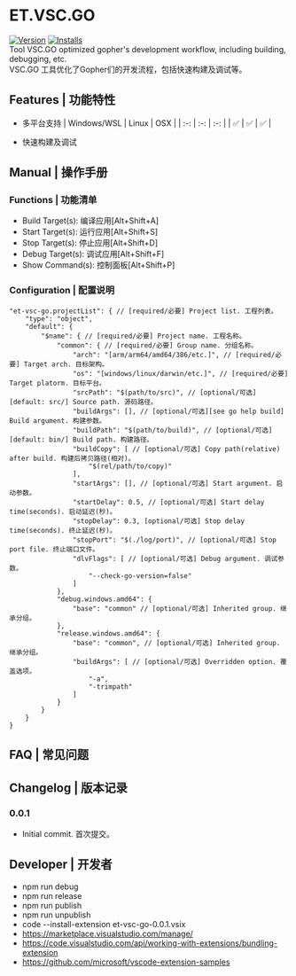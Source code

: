 # ET.VSC.GO
[![Version](https://img.shields.io/visual-studio-marketplace/v/eframework-org.et-vsc-go)](https://marketplace.visualstudio.com/items?itemName=eframework-org.et-vsc-go)
[![Installs](https://img.shields.io/visual-studio-marketplace/i/eframework-org.et-vsc-go)](vscode:extension/eframework-org.et-vsc-go)  
Tool VSC.GO optimized gopher's development workflow, including building, debugging, etc.  
VSC.GO 工具优化了Gopher们的开发流程，包括快速构建及调试等。

## Features | 功能特性
- 多平台支持
  | Windows/WSL | Linux | OSX |
  | :-: | :-: | :-: |
  | ✅ | ✅ | ✅ |

- 快速构建及调试

## Manual | 操作手册
### Functions | 功能清单
- Build Target(s): 编译应用[Alt+Shift+A]
- Start Target(s): 运行应用[Alt+Shift+S]
- Stop Target(s): 停止应用[Alt+Shift+D]
- Debug Target(s): 调试应用[Alt+Shift+F]
- Show Command(s): 控制面板[Alt+Shift+P]

### Configuration | 配置说明
```
"et-vsc-go.projectList": { // [required/必要] Project list. 工程列表。
    "type": "object",
    "default": {
        "$name": { // [required/必要] Project name. 工程名称。
            "common": { // [required/必要] Group name. 分组名称。
                "arch": "[arm/arm64/amd64/386/etc.]", // [required/必要] Target arch. 目标架构。
                "os": "[windows/linux/darwin/etc.]", // [required/必要] Target platorm. 目标平台。
                "srcPath": "$(path/to/src)", // [optional/可选] [default: src/] Source path. 源码路径。
                "buildArgs": [], // [optional/可选][see go help build] Build argument. 构建参数。
                "buildPath": "$(path/to/build)", // [optional/可选] [default: bin/] Build path. 构建路径。
                "buildCopy": [ // [optional/可选] Copy path(relative) after build. 构建后拷贝路径(相对)。
                    "$(rel/path/to/copy)"
                ],
                "startArgs": [], // [optional/可选] Start argument. 启动参数。
                "startDelay": 0.5, // [optional/可选] Start delay time(seconds). 启动延迟(秒)。
                "stopDelay": 0.3, [optional/可选] Stop delay time(seconds). 终止延迟(秒)。
                "stopPort": "$(./log/port)", // [optional/可选] Stop port file. 终止端口文件。
                "dlvFlags": [ // [optional/可选] Debug argument. 调试参数。
                    "--check-go-version=false"
                ]
            },
            "debug.windows.amd64": {
                "base": "common" // [optional/可选] Inherited group. 继承分组。
            },
            "release.windows.amd64": {
                "base": "common", // [optional/可选] Inherited group. 继承分组。
                "buildArgs": [ // [optional/可选] Overridden option. 覆盖选项。
                    "-a",
                    "-trimpath"
                ]
            }
        }
    }
}
```

## FAQ | 常见问题

## Changelog | 版本记录
### 0.0.1
- Initial commit. 首次提交。

## Developer | 开发者
- npm run debug
- npm run release
- npm run publish
- npm run unpublish
- code --install-extension et-vsc-go-0.0.1.vsix
- https://marketplace.visualstudio.com/manage/
- https://code.visualstudio.com/api/working-with-extensions/bundling-extension
- https://github.com/microsoft/vscode-extension-samples
